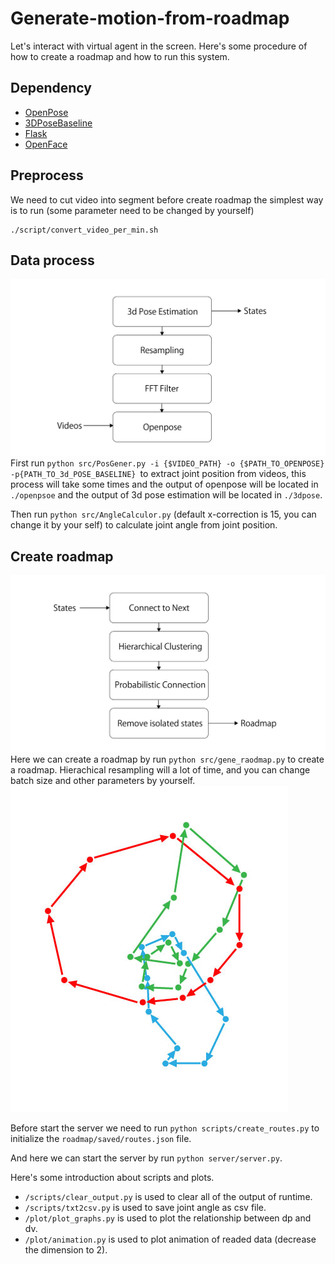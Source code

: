 # Generate-motion-from-roadmap
Let's interact with virtual agent in the screen. Here's some procedure of how to create a roadmap and how to run this system.

## Dependency
* [OpenPose](https://github.com/CMU-Perceptual-Computing-Lab/openpose)
* [3DPoseBaseline](https://github.com/una-dinosauria/3d-pose-baseline)
* [Flask](http://flask.pocoo.org/)
* [OpenFace](https://github.com/TadasBaltrusaitis/OpenFace)

## Preprocess

We need to cut video into segment before create roadmap the simplest way is to run (some parameter need to be changed by yourself)
```
./script/convert_video_per_min.sh
```

## Data process
![](/plot/intro/preprocess.jpg)
First run ```python src/PosGener.py -i {$VIDEO_PATH} -o {$PATH_TO_OPENPOSE} -p{PATH_TO_3d_POSE_BASELINE} ```to extract joint position from videos, this process will take some times and the output of openpose will be located in ```./openpsoe``` and the output of 3d pose estimation will be located in ```./3dpose```.

Then run ```python src/AngleCalculor.py``` (default x-correction is 15, you can change it by your self) to calculate joint angle from joint position.

## Create roadmap
![](/plot/intro/flowchart.jpg)
Here we can create a roadmap by run ```python src/gene_raodmap.py``` to create a roadmap. Hierachical resampling will a lot of time, and you can change batch size and other parameters by yourself.
![](/plot/intro/anim.gif)

Before start the server we need to run ```python scripts/create_routes.py``` to initialize the ```roadmap/saved/routes.json``` file.

And here we can start the server by run ```python server/server.py```.

Here's some introduction about scripts and plots.  
* ```/scripts/clear_output.py``` is used to clear all of the output of runtime.
* ```/scripts/txt2csv.py``` is used to save joint angle as csv file.
*  ```/plot/plot_graphs.py``` is used to plot the relationship between dp and dv. 
*  ```/plot/animation.py``` is used to plot animation of readed data (decrease the dimension to 2).
